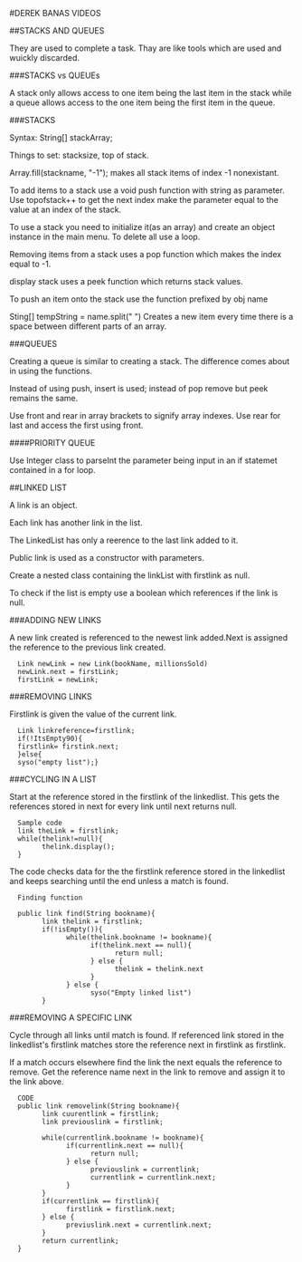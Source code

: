 #DEREK BANAS VIDEOS

##STACKS AND QUEUES

They are used to complete a task. Thay are like tools which are used and wuickly discarded.

###STACKS vs QUEUEs

A stack only allows access to one item being the last item in the stack while a queue allows access to the
one item being the first item in the queue.

###STACKS

Syntax: String[] stackArray;

Things to set: stacksize, top of stack.

Array.fill(stackname, "-1"); makes all stack items of index -1 nonexistant.

To add items to a stack use a void push function with string as parameter. Use topofstack++ to get the next index 
make the parameter equal to the value at an index of the stack.

To use a stack you need to initialize it(as an array) and create an object instance in the main menu.
To delete all use a loop.

Removing items from a stack uses a pop function which makes the index equal to -1.

display stack uses a peek function which returns stack values.

To push an item onto the stack use the function prefixed by obj name

Sting[] tempString = name.split(" ") Creates a new item every time there is a space between different parts of an array.

###QUEUES

Creating a queue is similar to creating a stack. The difference comes about in using the functions.

Instead of using push, insert is used; instead of pop remove  but peek remains the same.

Use front and rear in array brackets to signify array indexes. Use rear for last and access the first using front.

####PRIORITY QUEUE

Use Integer class to parseInt the parameter being input in an if statemet contained in a for loop.

##LINKED LIST

A link is an object.

Each link has another link in the list.

The LinkedList has only a reerence to the last link added to it.

Public link is used as a constructor  with parameters.

Create a nested class containing the linkList with firstlink as null.

To check if the list is empty use a boolean which references if the link is null.

###ADDING NEW LINKS

A new link created is referenced to the newest link added.Next is assigned the reference to the previous link created.

      Link newLink = new Link(bookName, millionsSold)
      newLink.next = firstLink;
      firstLink = newLink;
      
###REMOVING LINKS

Firstlink is given the value of the current link.

      Link linkreference=firstlink;
      if(!ItsEmpty90){
      firstlink= firstink.next;
      }else{
      syso("empty list");}
      
###CYCLING IN A LIST

Start at the reference stored in the firstlink of the linkedlist. This gets
the references stored in next for every link until next returns null.

      Sample code
      link theLink = firstlink;
      while(thelink!=null){
            thelink.display();
      }
      
The code checks data for the the firstlink reference stored in the linkedlist
and keeps searching until the end unless a match is found.

      Finding function
      
      public link find(String bookname){
            link thelink = firstlink;
            if(!isEmpty()){
                  while(thelink.bookname != bookname){
                        if(thelink.next == null){
                              return null;
                        } else {
                              thelink = thelink.next
                        }
                  } else {
                        syso("Empty linked list")
            }
            
###REMOVING A SPECIFIC LINK

Cycle through all links until match is found. If referenced link stored in the 
linkedlist's firstlink matches store the reference next in firstlink as firstlink.

If a match occurs elsewhere find the link the next equals the reference to remove.
Get the reference name next in the link to remove and assign it to the link above.

      CODE
      public link removelink(String bookname){
            link cuurentlink = firstlink;
            link previouslink = firstlink;
            
            while(currentlink.bookname != bookname){
                  if(currentlink.next == null){
                        return null;
                  } else {
                        previouslink = currentlink;
                        currentlink = currentlink.next;
                  }
            }
            if(currentlink == firstlink){
                  firstlink = firstlink.next;
            } else {
                  previuslink.next = currentlink.next;
            }
            return currentlink;
      }
      
      

